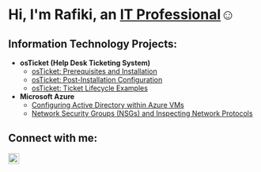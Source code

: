 
<h1>Hi, I'm Rafiki, an <a href="https://linkedin.com/in/RafikiHarbin">IT Professional</a>☺</h1>

<h2> Information Technology Projects:</h2>

- <b>osTicket (Help Desk Ticketing System)</b>
  - [osTicket: Prerequisites and Installation](https://github.com/rafikiharbin/osticket-prereqs)
  - [osTicket: Post-Installation Configuration](https://github.com/rafikiharbin/post-install-config)
  - [osTicket: Ticket Lifecycle Examples](https://github.com/rafikiharbin/ticket-lifecycle)
- <b>Microsoft Azure</b>
  - [Configuring Active Directory within Azure VMs](https://github.com/rafikiharbin/configure-ad)
  - [Network Security Groups (NSGs) and Inspecting Network Protocols](https://github.com/rafikiharbin/azure-network-protocols)

<h2>Connect with me:</h2>


[<img align="left" alt="Josh | LinkedIn" width="22px" src="https://cdn.jsdelivr.net/npm/simple-icons@v3/icons/linkedin.svg" />][linkedin]



[linkedin]: https://linkedin.com/in/RafikiHarbin
